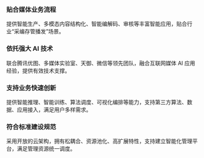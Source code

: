 ### 贴合媒体业务流程
提供智能生产、多模态内容结构化、智能编解码、审核等丰富智能应用，贴合行业“采编存管播发”场景。

### 依托强大 AI 技术
联合腾讯优图、多媒体实验室、天御、微信等领先团队，融合互联网媒体 AI 应用经验，提供有效技术支撑。

### 支持业务快速创新
提供智能推理、智能训练、算法调度、可视化编排等能力，支持第三方算法、数据、应用接入，满足用户多样需求。 

### 符合标准建设规范
采用开放的云架构，拥有松耦合、资源池化、高扩展特性，支持建立智能化管理平台，满足管理资源统一调度。
